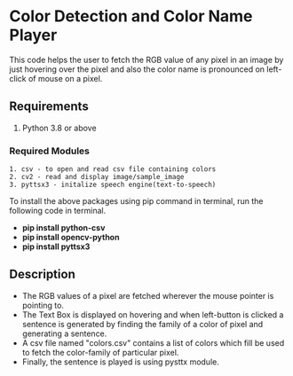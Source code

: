 # Color Detection and Color Name Player
This code helps the user to fetch the RGB value of any pixel in an image by just hovering over the pixel and also the color name is pronounced on left-click of mouse on a pixel.

## Requirements
1. Python 3.8 or above

### Required Modules
```
1. csv - to open and read csv file containing colors
2. cv2 - read and display image/sample_image
3. pyttsx3 - initalize speech engine(text-to-speech)
```
To install the above packages using pip command in terminal, run the following code in terminal.

- **pip install python-csv**
- **pip install opencv-python**
- **pip install pyttsx3**

## Description
- The RGB values of a pixel are fetched wherever the mouse pointer is pointing to.
- The Text Box is displayed on hovering and when left-button is clicked a sentence is generated by finding the family of a color of pixel and generating a sentence.
- A csv file named "colors.csv" contains a list of colors which fill be used to fetch the color-family of particular pixel.
- Finally, the sentence is played is using pysttx module.

